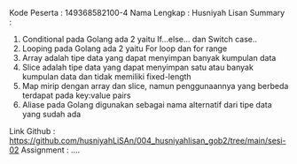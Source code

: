 Kode Peserta : 149368582100-4
Nama Lengkap : Husniyah Lisan
Summary      :
1. Conditional pada Golang ada 2 yaitu If...else... dan Switch case..
2. Looping pada Golang ada 2 yaitu For loop dan for range
3. Array adalah tipe data yang dapat menyimpan banyak kumpulan data
4. Slice adalah tipe data yang dapat menyimpan satu atau banyak kumpulan data dan tidak memiliki fixed-length
5. Map mirip dengan array dan slice, namun penggunaannya yang berbeda terdapat pada key:value pairs
6. Aliase pada Golang digunakan sebagai nama alternatif dari tipe data yang sudah ada

Link Github  : https://github.com/husniyahLiSAn/004_husniyahlisan_gob2/tree/main/sesi-02
Assignment   : ....
